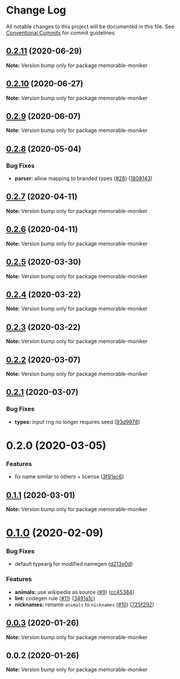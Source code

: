 # Change Log

All notable changes to this project will be documented in this file.
See [Conventional Commits](https://conventionalcommits.org) for commit guidelines.

## [0.2.11](https://github.com/mmkal/ts/compare/memorable-moniker@0.2.10...memorable-moniker@0.2.11) (2020-06-29)

**Note:** Version bump only for package memorable-moniker





## [0.2.10](https://github.com/mmkal/ts/compare/memorable-moniker@0.2.9...memorable-moniker@0.2.10) (2020-06-27)

**Note:** Version bump only for package memorable-moniker






## [0.2.9](https://github.com/mmkal/ts/compare/memorable-moniker@0.2.8...memorable-moniker@0.2.9) (2020-06-07)

**Note:** Version bump only for package memorable-moniker






## [0.2.8](https://github.com/mmkal/ts/compare/memorable-moniker@0.2.7...memorable-moniker@0.2.8) (2020-05-04)


### Bug Fixes

* **parser:** allow mapping to branded types ([#28](https://github.com/mmkal/ts/issues/28)) ([1808143](https://github.com/mmkal/ts/commit/180814329681f1164fac559c86b9173d615077e3))






## [0.2.7](https://github.com/mmkal/ts/compare/memorable-moniker@0.2.6...memorable-moniker@0.2.7) (2020-04-11)

**Note:** Version bump only for package memorable-moniker





## [0.2.6](https://github.com/mmkal/ts/compare/memorable-moniker@0.2.5...memorable-moniker@0.2.6) (2020-04-11)

**Note:** Version bump only for package memorable-moniker





## [0.2.5](https://github.com/mmkal/ts/compare/memorable-moniker@0.2.4...memorable-moniker@0.2.5) (2020-03-30)

**Note:** Version bump only for package memorable-moniker






## [0.2.4](https://github.com/mmkal/ts/compare/memorable-moniker@0.2.3...memorable-moniker@0.2.4) (2020-03-22)

**Note:** Version bump only for package memorable-moniker





## [0.2.3](https://github.com/mmkal/ts/compare/memorable-moniker@0.2.2...memorable-moniker@0.2.3) (2020-03-22)

**Note:** Version bump only for package memorable-moniker





## [0.2.2](https://github.com/mmkal/ts/compare/memorable-moniker@0.2.1...memorable-moniker@0.2.2) (2020-03-07)

**Note:** Version bump only for package memorable-moniker






## [0.2.1](https://github.com/mmkal/ts/compare/memorable-moniker@0.2.0...memorable-moniker@0.2.1) (2020-03-07)


### Bug Fixes

* **types:** input rng no longer requires seed ([93d9978](https://github.com/mmkal/ts/commit/93d99784e37fdb0bb1947619eb83b32c65aa7a9d))





# 0.2.0 (2020-03-05)


### Features

* fix name similar to others + license ([3f91ec6](https://github.com/mmkal/ts/commit/3f91ec6da89e2de07453fbc27379a783d754d8b8))






## [0.1.1](https://github.com/mmkal/ts/compare/memorable-moniker@0.1.0...memorable-moniker@0.1.1) (2020-03-01)

**Note:** Version bump only for package memorable-moniker





# [0.1.0](https://github.com/mmkal/ts/compare/memorable-moniker@0.0.3...memorable-moniker@0.1.0) (2020-02-09)


### Bug Fixes

* default typearg for modified namegen ([d213e0d](https://github.com/mmkal/ts/commit/d213e0d2b474ae6b960b495691d270e8c659c8d0))


### Features

* **animals:** use wikipedia as source ([#9](https://github.com/mmkal/ts/issues/9)) ([cc45384](https://github.com/mmkal/ts/commit/cc453849519056c8daecbc5d2b8a572dd70af6ab))
* **lint:** codegen rule ([#11](https://github.com/mmkal/ts/issues/11)) ([3491a1c](https://github.com/mmkal/ts/commit/3491a1c94b36a037e53ce781fb020afc7d1e6f4b))
* **nicknames:** rename `animals` to `nicknames` ([#10](https://github.com/mmkal/ts/issues/10)) ([725f292](https://github.com/mmkal/ts/commit/725f2926d1bcc7bf3b22c9c624dd4a074632f5cc))





## [0.0.3](https://github.com/mmkal/ts/compare/memorable-moniker@0.0.2...memorable-moniker@0.0.3) (2020-01-26)

**Note:** Version bump only for package memorable-moniker





## 0.0.2 (2020-01-26)

**Note:** Version bump only for package memorable-moniker
